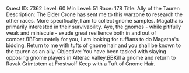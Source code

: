 Quest ID: 7362
Level: 60
Min Level: 51
Race: 178
Title: Ally of the Tauren
Description: The Elder Crone has sent me to this warzone to research the other races. More specifically, I am to collect gnome samples. Magatha is primarily interested in their survivability. Aye, the gnomes - while pitifully weak and miniscule - exude great resilience both in and out of combat.$B$BFortunately for you, I am looking for ruffians to do Magatha's bidding. Return to me with tufts of gnome hair and you shall be known to the tauren as an ally.
Objective: You have been tasked with slaying opposing gnome players in Alterac Valley.$B$BKill a gnome and return to Ravak Grimtotem at Frostwolf Keep with a Tuft of Gnome Hair.
